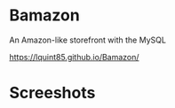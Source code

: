 # Bamazon
An Amazon-like storefront with the MySQL

https://lquint85.github.io/Bamazon/

# Screeshots 






